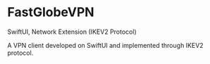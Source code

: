 # FastGlobeVPN
SwiftUI, Network Extension (IKEV2 Protocol) 

A VPN client developed on SwiftUI and implemented through IKEV2 protocol. 
